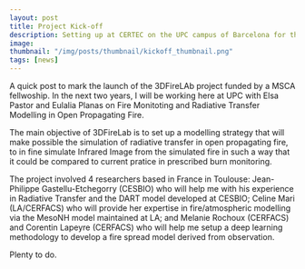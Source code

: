 ```yaml
---
layout: post
title: Project Kick-off
description: Setting up at CERTEC on the UPC campus of Barcelona for the next two years thanks to the support of an MSCA fellwoship
image:
thumbnail: "/img/posts/thumbnail/kickoff_thumbnail.png"
tags: [news]
---
```


A quick post to mark the launch of the 3DFireLAb project funded by a MSCA fellwoship. In the next two years, I will be working here at UPC with Elsa Pastor and Eulalia Planas on Fire Monitoting and Radiative Transfer Modelling in Open Propagating Fire.

The main objective of 3DFireLab is to set up a modelling strategy that will make possible the simulation of radiative transfer in open propagating fire, to in fine simulate Infrared Image from the simulated fire in such a way that it could be compared to current pratice in prescribed burn monitoring.

The project involved 4 researchers based in France in Toulouse: Jean-Philippe Gastellu-Etchegorry (CESBIO) who will help me with his experience in Radiative Transfer and the DART model developed at CESBIO; Celine Mari (LA/CERFACS) who will provide her expertise in fire/atmospheric modelling via the MesoNH model maintained at LA; and Melanie Rochoux (CERFACS) and Corentin Lapeyre (CERFACS) who will help me setup a deep learning methodology to develop a fire spread model derived from observation.

Plenty to do.
